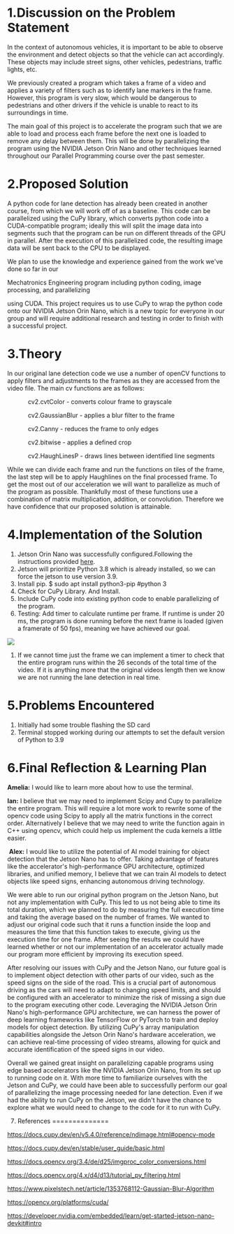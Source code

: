 1.Discussion on the Problem Statement
=====================================

In the context of autonomous vehicles, it is important to be able to observe the environment and detect objects so that the vehicle can act accordingly. These objects may include street signs, other vehicles, pedestrians, traffic lights, etc.

We previously created a program which takes a frame of a video and applies a variety of filters such as to identify lane markers in the frame. However, this program is very slow, which would be dangerous to pedestrians and other drivers if the vehicle is unable to react to its surroundings in time.

The main goal of this project is to accelerate the program such that we are able to load and process each frame before the next one is loaded to remove any delay between them. This will be done by parallelizing the program using the NVIDIA Jetson Orin Nano and other techniques learned throughout our Parallel Programming course over the past semester.

2.Proposed Solution
===================

A python code for lane detection has already been created in another course, from which we will work off of as a baseline. This code can be parallelized using the CuPy library, which converts python code into a CUDA-compatible program; ideally this will split the image data into segments such that the program can be run on different threads of the GPU in parallel. After the execution of this parallelized code, the resulting image data will be sent back to the CPU to be displayed.

We plan to use the knowledge and experience gained from the work we've done so far in our

Mechatronics Engineering program including python coding, image processing, and parallelizing

using CUDA. This project requires us to use CuPy to wrap the python code onto our NVIDIA Jetson Orin Nano, which is a new topic for everyone in our group and will require additional research and testing in order to finish with a successful project.

3.Theory
========

In our original lane detection code we use a number of openCV functions to apply filters and adjustments to the frames as they are accessed from the video file. The main cv functions are as follows: 

            cv2.cvtColor - converts colour frame to grayscale

            cv2.GaussianBlur - applies a blur filter to the frame

            cv2.Canny - reduces the frame to only edges

            cv2.bitwise - applies a defined crop 

            cv2.HaughLinesP - draws lines between identified line segments

While we can divide each frame and run the functions on tiles of the frame, the last step will be to apply Haughlines on the final processed frame. To get the most out of our acceleration we will want to parallelize as much of the program as possible. Thankfully most of these functions use a combination of matrix multiplication, addition, or convolution. Therefore we have confidence that our proposed solution is attainable. 

4.Implementation of the Solution
================================

1.  Jetson Orin Nano was successfully configured.Following the instructions provided [here](https://developer.nvidia.com/embedded/learn/get-started-jetson-nano-devkit#intro).
2.  Jetson will prioritize Python 3.8 which is already installed, so we can force the jetson to use version 3.9. 
3.  Install pip.
   $ sudo apt install python3-pip	#python 3
4.  Check for CuPy Library. And Install. 
5.  Include CuPy code into existing python code to enable parallelizing of the program.
6.  Testing: Add timer to calculate runtime per frame. If runtime is under 20 ms, the program is done running before the next frame is loaded (given a framerate of 50 fps), meaning we have achieved our goal.

![](blob:https://euangoddard.github.io/e11870b1-a7c7-4a92-9be1-a77ae980ee7f)

1.  If we cannot time just the frame we can implement a timer to check that the entire program runs within the 26 seconds of the total time of the video. If it is anything more that the original videos length then we know we are not running the lane detection in real time. 

5.Problems Encountered
======================

1.  Initially had some trouble flashing the SD card
2.  Terminal stopped working during our attempts to set the default version of Python to 3.9

6.Final Reflection & Learning Plan
==================================

**Amelia:** I would like to learn more about how to use the terminal.

**Ian:** I believe that we may need to implement Scipy and Cupy to parallelize the entire program. This will require a lot more work to rewrite some of the opencv code using Scipy to apply all the matrix functions in the correct order. Alternatively I believe that we may need to write the function again in C++ using opencv, which could help us implement the cuda kernels a little easier. 

 **Alex:** I would like to utilize the potential of AI model training for object detection that the Jetson Nano has to offer. Taking advantage of features like the accelerator's high-performance GPU architecture, optimized libraries, and unified memory, I believe that we can train AI models to detect objects like speed signs, enhancing autonomous driving technology.

We were able to run our original python program on the Jetson Nano, but not any implementation with CuPy. This led to us not being able to time its total duration, which we planned to do by measuring the full execution time and taking the average based on the number of frames. We wanted to adjust our original code such that it runs a function inside the loop and measures the time that this function takes to execute, giving us the execution time for one frame. After seeing the results we could have learned whether or not our implementation of an accelerator actually made our program more efficient by improving its execution speed.

After resolving our issues with CuPy and the Jetson Nano, our future goal is to implement object detection with other parts of our video, such as the speed signs on the side of the road. This is a crucial part of autonomous driving as the cars will need to adapt to changing speed limits, and should be configured with an accelerator to minimize the risk of missing a sign due to the program executing other code. Leveraging the NVIDIA Jetson Orin Nano's high-performance GPU architecture, we can harness the power of deep learning frameworks like TensorFlow or PyTorch to train and deploy models for object detection. By utilizing CuPy's array manipulation capabilities alongside the Jetson Orin Nano's hardware acceleration, we can achieve real-time processing of video streams, allowing for quick and accurate identification of the speed signs in our video.

Overall we gained great insight on parallelizing capable programs using edge based accelerators like the NVIDIA Jetson Orin Nano, from its set up to running code on it. With more time to familiarize ourselves with the Jetson and CuPy, we could have been able to successfully perform our goal of parallelizing the image processing needed for lane detection. Even if we had the ability to run CuPy on the Jetson, we didn't have the chance to explore what we would need to change to the code for it to run with CuPy.

7. References
==============

<https://docs.cupy.dev/en/v5.4.0/reference/ndimage.html#opencv-mode>

<https://docs.cupy.dev/en/stable/user_guide/basic.html>

<https://docs.opencv.org/3.4/de/d25/imgproc_color_conversions.html>

<https://docs.opencv.org/4.x/d4/d13/tutorial_py_filtering.html>

<https://www.pixelstech.net/article/1353768112-Gaussian-Blur-Algorithm>

<https://opencv.org/platforms/cuda/>

<https://developer.nvidia.com/embedded/learn/get-started-jetson-nano-devkit#intro>
